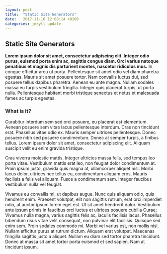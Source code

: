 ```yaml
---
layout: post
title:  "Static Site Generators"
date:   2017-11-16 12:08:14 +0100
categories: jekyll update
---
```



## Static Site Generators

**Lorem ipsum dolor sit amet, consectetur adipiscing elit. Integer odio purus, euismod porta enim ac, sagittis congue diam. Orci varius natoque penatibus et magnis dis parturient montes, nascetur ridiculus mus.** In congue efficitur arcu ut porta. Pellentesque sit amet odio vel diam pharetra egestas. Mauris sit amet posuere tortor. Nam convallis luctus dui, sed posuere tellus dapibus pharetra. Aenean eu ante magna. Nullam sodales massa eu turpis vestibulum fringilla. Integer quis placerat turpis, ut porta nulla. Pellentesque habitant morbi tristique senectus et netus et malesuada fames ac turpis egestas.

### What is it?
Curabitur interdum sem sed orci posuere, eu placerat est elementum. Aenean posuere sem vitae lacus pellentesque interdum. Cras non tincidunt erat. Phasellus vitae odio ex. Mauris semper ultrices pellentesque. Donec posuere nibh sed posuere condimentum. Donec at semper turpis, a finibus tellus. Lorem ipsum dolor sit amet, consectetur adipiscing elit. Aliquam suscipit velit eu enim gravida tristique.

Cras viverra molestie mattis. Integer ultricies massa felis, sed tempus leo porta vitae. Vestibulum mattis erat leo, non feugiat dolor condimentum at. Proin ipsum justo, gravida quis magna at, ullamcorper aliquet nisl. Morbi lacus dolor, ultrices nec tellus eu, condimentum aliquam eros. Mauris facilisis a felis vel aliquam. Fusce a condimentum sem. Integer faucibus vestibulum nulla vel feugiat.

Vivamus eu convallis mi, ut dapibus augue. Nunc quis aliquam odio, quis hendrerit enim. Praesent volutpat, elit non sagittis rutrum, erat orci imperdiet odio, at auctor ipsum lorem eget est. Ut sit amet hendrerit dolor. Vestibulum ante ipsum primis in faucibus orci luctus et ultrices posuere cubilia Curae; Vivamus nulla magna, varius sagittis felis ac, iaculis facilisis lacus. Phasellus bibendum risus vitae velit consequat, non pulvinar elit facilisis. Quisque sed enim sem. Proin sodales commodo mi. Morbi vel varius est, non mollis nisl. Nullam efficitur purus at rutrum dictum. Aliquam erat volutpat. Maecenas fringilla sagittis justo a aliquet. Nullam eu diam sed tortor pharetra tincidunt. Donec at massa sit amet tortor porta euismod et sed sapien. Nam at tincidunt ipsum.